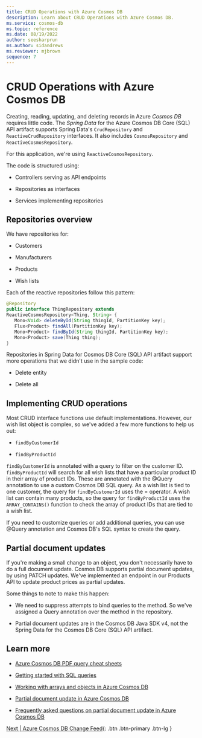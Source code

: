 ```yaml
---
title: CRUD Operations with Azure Cosmos DB
description: Learn about CRUD Operations with Azure Cosmos DB.
ms.service: cosmos-db
ms.topic: reference
ms.date: 08/19/2022
author: seesharprun
ms.author: sidandrews
ms.reviewer: mjbrown
sequence: 7
---
```


# CRUD Operations with Azure Cosmos DB

Creating, reading, updating, and deleting records in Azure *Cosmos DB* requires little code. The *Spring Data* for the Azure Cosmos DB Core (SQL) API artifact supports Spring Data's `CrudRepository` and `ReactiveCrudRepository` interfaces. It also includes `CosmosRepository` and `ReactiveCosmosRepository`.

For this application, we're using `ReactiveCosmosRepository`.

The code is structured using:

- Controllers serving as API endpoints

- Repositories as interfaces

- Services implementing repositories

## Repositories overview

We have repositories for:

- Customers

- Manufacturers

- Products

- Wish lists

Each of the reactive repositories follow this pattern:

```java
@Repository
public interface ThingRepository extends
ReactiveCosmosRepository<Thing, String> {
   Mono<Void> deleteById(String thingId, PartitionKey key);
   Flux<Product> findAll(PartitionKey key);
   Mono<Product> findById(String thingId, PartitionKey key);
   Mono<Product> save(Thing thing);
}
```

Repositories in Spring Data for Cosmos DB Core (SQL) API artifact support more operations that we didn't use in the sample code:

- Delete entity

- Delete all

## Implementing CRUD operations

Most CRUD interface functions use default implementations. However, our wish list object is complex, so we've added a few more functions to help us out:

- `findByCustomerId`

- `findByProductId`

`findByCustomerId` is annotated with a query to filter on the customer ID. `findByProductId` will search for all wish lists that have a particular product ID in their array of product IDs. These are annotated with the @Query annotation to use a custom Cosmos DB SQL query. As a wish list is tied to one customer, the query for `findByCustomerId` uses the = operator. A wish list can contain many products, so the query for `findByProductId` uses the `ARRAY_CONTAINS()` function to check the array of product IDs that are tied to a wish list.

If you need to customize queries or add additional queries, you can use @Query annotation and Cosmos DB's SQL syntax to create the query.

## Partial document updates

If you're making a small change to an object, you don't necessarily have to do a full document update. Cosmos DB supports partial document updates, by using PATCH updates. We've implemented an endpoint in our Products API to update product prices as partial updates.

Some things to note to make this happen:

- We need to suppress attempts to bind queries to the method. So we've assigned a Query annotation over the method in the repository.

- Partial document updates are in the Cosmos DB Java SDK v4, not the Spring Data for the Cosmos DB Core (SQL) API artifact.

## Learn more

- [Azure Cosmos DB PDF query cheat sheets](https://docs.microsoft.com/azure/cosmos-db/sql/query-cheat-sheet)

- [Getting started with SQL queries](https://docs.microsoft.com/azure/cosmos-db/sql/sql-query-getting-started)

- [Working with arrays and objects in Azure Cosmos DB](https://docs.microsoft.com/azure/cosmos-db/sql/sql-query-object-array)

- [Partial document update in Azure Cosmos DB](https://docs.microsoft.com/azure/cosmos-db/partial-document-update)

- [Frequently asked questions on partial document update in Azure Cosmos DB](https://docs.microsoft.com/azure/cosmos-db/partial-document-update-faq)

[Next &#124; Azure Cosmos DB Change Feed](change-feed-concepts.md){: .btn .btn-primary .btn-lg }
